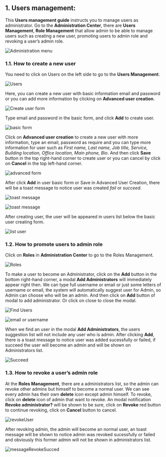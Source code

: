 ## 1. Users management:

 This **Users management guide** instructs you to manage users as administrator.
 Go to the **Administration Center**, there are **Users Management**, **Role           Management** that allow admin to be able to manage users such as creating a new       user, promoting users to admin role and revoking a user’s admin role.
 
  ![Administration menu](images/administrationMenu.png)
 
 ### 1.1. How to create a new user
 
  You need to click on Users on the left side to go to the **Users Management**.
 
   ![Users](images/users.png)
 
  Here, you can create a new user with basic information email and password or you can   add more information by clicking on **Advanced user creation**.
  
   ![Create user form](images/createUserForm.png)
  
  Type email and password in the basic form, and click **Add** to create user.
   
   ![basic form](images/basicForm.png)
  
  Click on **Advanced user creation** to create a new user with more information, type   an email, password as require and you   can type more information for user such as    *First name, Last name, Job title, Service, Building location, Office location,       Main phone, Bio*. And then click **Save** button in the top right-hand corner to      create user or you can cancel by click on **Cancel** in the top left-hand corner.
  
   ![advanced form](images/advancedForm.png)
  
  After click **Add** in user basic form or Save in Advanced User Creation, there will   be a toast message to notice user was   created *fail* or *succeed*.
  
   ![toast message](images/createUserFailed.png)
   
   ![toast message](images/createUserSucceed.png)
  
  After creating user, the user will be appeared in users list below the basic user     creating form.
   
   ![list user](images/listUser.png)

 ### 1.2. How to promote users to admin role

  Click on **Roles** in **Administration Center** to go to the Roles Management.

   ![Roles](images/rolesManagement.png)

  To make a user to become an Administrator, click on the **Add** button in the bottom   right-hand corner, a modal **Add Administrators** will immediately appear right       then. 
  We can type full username or email or just some letters of username or email, the     system will automatically suggest user for Admin, so Admin can choose who will be an   admin. And then click on **Add** button of modal to add administrator. Or click on    close to close the modal.

   ![Find Users](images/findUser.png)

   ![email or username](images/emailOrUsername.png)

  When we find an user in the modal **Add Administrators**, the users suggestion list   will not include any user who is admin.
  After clicking **Add**, there is a toast message to notice user was added             sucessfully or failed, if succeed the user will become an admin and will be shown on   Administrators list.

   ![Succeed](images/messageSucceed.png)

 
 ### 1.3. How to revoke a user’s admin role

  At the **Roles Management**, there are a administrators list, so the admin can        revoke other admins but himself to become a normal user. We can see every admin has   their own **delete** icon except admin himself. To revoke, click on **delete** icon   of admin that want to revoke. An modal notification **Revoke administrator?** will    be shown to be sure, click on **Revoke** red button to continue revoking, click on    **Cancel** button to cancel.

   ![revokeUser](images/revokeAdmin.png)

  After revoking admin, the admin will become an normal user, an toast message will be   shown to notice admin was revoked sucessfully or failed and obviously this former     admin will not be shown in administrators list. 
  
   ![messageRevokeSucced](images/messageRevokeSucced.png)

